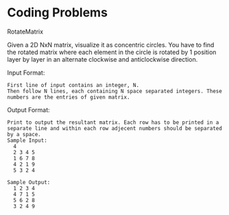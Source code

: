Coding Problems
===============
RotateMatrix

  Given a 2D NxN matrix, visualize it as concentric circles. You have to find the rotated matrix where each element in the circle is rotated by 1 position layer by layer in an alternate clockwise and anticlockwise direction.

  Input Format:

    First line of input contains an integer, N.
    Then follow N lines, each containing N space separated integers. These numbers are the entries of given matrix.

  Output Format:

    Print to output the resultant matrix. Each row has to be printed in a separate line and within each row adjecent numbers should be separated by a space.
    Sample Input:
      4
      2 3 4 5
      1 6 7 8
      4 2 1 9
      5 3 2 4

    Sample Output:
      1 2 3 4
      4 7 1 5
      5 6 2 8
      3 2 4 9
